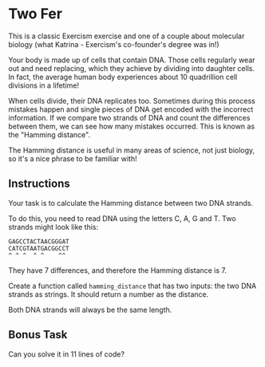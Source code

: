 # Two Fer

This is a classic Exercism exercise and one of a couple about molecular biology (what Katrina - Exercism's co-founder's degree was in!)

Your body is made up of cells that contain DNA.
Those cells regularly wear out and need replacing, which they achieve by dividing into daughter cells.
In fact, the average human body experiences about 10 quadrillion cell divisions in a lifetime!

When cells divide, their DNA replicates too.
Sometimes during this process mistakes happen and single pieces of DNA get encoded with the incorrect information.
If we compare two strands of DNA and count the differences between them, we can see how many mistakes occurred.
This is known as the "Hamming distance".

The Hamming distance is useful in many areas of science, not just biology, so it's a nice phrase to be familiar with!

## Instructions

Your task is to calculate the Hamming distance between two DNA strands.

To do this, you need to read DNA using the letters C, A, G and T.
Two strands might look like this:

    GAGCCTACTAACGGGAT
    CATCGTAATGACGGCCT
    ^ ^ ^  ^ ^    ^^

They have 7 differences, and therefore the Hamming distance is 7.

Create a function called `hamming_distance` that has two inputs: the two DNA strands as strings.
It should return a number as the distance.

Both DNA strands will always be the same length.

## Bonus Task

Can you solve it in 11 lines of code?
